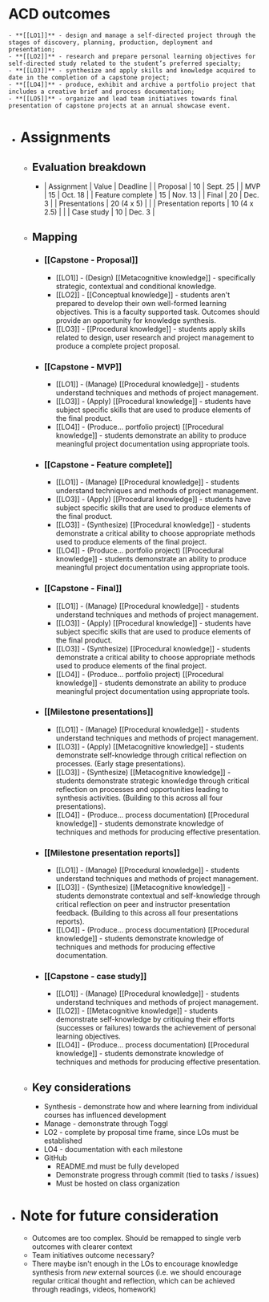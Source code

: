 # ACD outcomes
	- **[[LO1]]** - design and manage a self-directed project through the stages of discovery, planning, production, deployment and presentation;
	- **[[LO2]]** - research and prepare personal learning objectives for self-directed study related to the student’s preferred specialty;
	- **[[LO3]]** - synthesize and apply skills and knowledge acquired to date in the completion of a capstone project;
	- **[[LO4]]** - produce, exhibit and archive a portfolio project that includes a creative brief and process documentation;
	- **[[LO5]]** - organize and lead team initiatives towards final presentation of capstone projects at an annual showcase event.
- # Assignments
	- ## Evaluation breakdown
		- | Assignment | Value | Deadline |
		  | Proposal | 10 | Sept. 25 |
		  | MVP | 15 | Oct. 18 |
		  | Feature complete | 15 | Nov. 13 |
		  | Final | 20 | Dec. 3 |
		  | Presentations | 20 (4 x 5) |  |
		  | Presentation reports | 10 (4 x 2.5) | |
		  | Case study | 10 | Dec. 3 |
	- ## Mapping
		- ### [[Capstone - Proposal]]
			- [[LO1]] - (Design) [[Metacognitive knowledge]] - specifically strategic, contextual and conditional knowledge.
			- [[LO2]] - [[Conceptual knowledge]] - students aren't prepared to develop their own well-formed learning objectives. This is a faculty supported task. Outcomes should provide an opportunity for knowledge synthesis.
			- [[LO3]] - [[Procedural knowledge]] - students apply skills related to design, user research and project management to produce a complete project proposal.
		- ### [[Capstone - MVP]]
			- [[LO1]] - (Manage) [[Procedural knowledge]] - students understand techniques and methods of project management.
			- [[LO3]] - (Apply) [[Procedural knowledge]] - students have subject specific skills that are used to produce elements of the final product.
			- [[LO4]] - (Produce... portfolio project) [[Procedural knowledge]] - students demonstrate an ability to produce meaningful project documentation using appropriate tools.
		- ### [[Capstone - Feature complete]]
			- [[LO1]] - (Manage) [[Procedural knowledge]] - students understand techniques and methods of project management.
			- [[LO3]] - (Apply) [[Procedural knowledge]] - students have subject specific skills that are used to produce elements of the final product.
			- [[LO3]] - (Synthesize) [[Procedural knowledge]] - students demonstrate a critical ability to choose appropriate methods used to produce elements of the final project.
			- [[LO4]] - (Produce... portfolio project) [[Procedural knowledge]] - students demonstrate an ability to produce meaningful project documentation using appropriate tools.
		- ### [[Capstone - Final]]
			- [[LO1]] - (Manage) [[Procedural knowledge]] - students understand techniques and methods of project management.
			- [[LO3]] - (Apply) [[Procedural knowledge]] - students have subject specific skills that are used to produce elements of the final product.
			- [[LO3]] - (Synthesize) [[Procedural knowledge]] - students demonstrate a critical ability to choose appropriate methods used to produce elements of the final project.
			- [[LO4]] - (Produce... portfolio project) [[Procedural knowledge]] - students demonstrate an ability to produce meaningful project documentation using appropriate tools.
		- ### [[Milestone presentations]]
			- [[LO1]] - (Manage) [[Procedural knowledge]] - students understand techniques and methods of project management.
			- [[LO3]] - (Apply) [[Metacognitive knowledge]] - students demonstrate self-knowledge through critical reflection on processes. (Early stage presentations).
			- [[LO3]] - (Synthesize) [[Metacognitive knowledge]] - students demonstrate strategic knowledge through critical reflection on processes and opportunities leading to synthesis activities. (Building to this across all four presentations).
			- [[LO4]] - (Produce... process documentation) [[Procedural knowledge]] - students demonstrate knowledge of techniques and methods for producing effective presentation.
		- ### [[Milestone presentation reports]]
			- [[LO1]] - (Manage) [[Procedural knowledge]] - students understand techniques and methods of project management.
			- [[LO3]] - (Synthesize) [[Metacognitive knowledge]] - students demonstrate contextual and self-knowledge through critical reflection on peer and instructor presentation feedback. (Building to this across all four presentations reports).
			- [[LO4]] - (Produce... process documentation) [[Procedural knowledge]] - students demonstrate knowledge of techniques and methods for producing effective documentation.
		- ### [[Capstone - case study]]
			- [[LO1]] - (Manage) [[Procedural knowledge]] - students understand techniques and methods of project management.
			- [[LO2]] - [[Metacognitive knowledge]] - students demonstrate self-knowledge by critiquing their efforts (successes or failures) towards the achievement of personal learning objectives.
			- [[LO4]] - (Produce... process documentation) [[Procedural knowledge]] - students demonstrate knowledge of techniques and methods for producing effective presentation.
	- ## Key considerations
		- Synthesis - demonstrate how and where learning from individual courses has influenced development
		- Manage - demonstrate through Toggl
		- LO2 - complete by proposal time frame, since LOs must be established
		- LO4 - documentation with each milestone
		- GitHub
			- README.md must be fully developed
			- Demonstrate progress through commit (tied to tasks / issues)
			- Must be hosted on class organization
- # Note for future consideration
	- Outcomes are too complex. Should be remapped to single verb outcomes with clearer context
	- Team initiatives outcome necessary?
	- There maybe isn't enough in the LOs to encourage knowledge synthesis from *new* external sources (i.e. we should encourage regular critical thought and reflection, which can be achieved through readings, videos, homework)